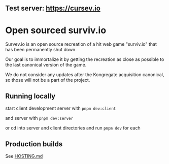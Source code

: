 ## Test server: https://cursev.io

# Open sourced surviv.io
Survev.io is an open source recreation of a hit web game "surviv.io" that has been permanently shut down.

Our goal is to immortalize it by getting the recreation as close as possible to the last canonical version of the game.

We do not consider any updates after the Kongregate acquisition canonical, so those will not be a part of the project.

## Running locally

start client development server with `pnpm dev:client`

and server with `pnpm dev:server`

or cd into server and client directories and run `pnpm dev` for each

## Production builds
See [HOSTING.md](./HOSTING.md)
